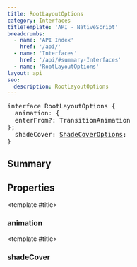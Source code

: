 ```yaml
---
title: RootLayoutOptions
category: Interfaces
titleTemplate: 'API - NativeScript'
breadcrumbs:
  - name: 'API Index'
    href: '/api/'
  - name: 'Interfaces'
    href: '/api/#summary-Interfaces'
  - name: 'RootLayoutOptions'
layout: api
seo:
  description: RootLayoutOptions
---
```


<!-- This page is auto generated, do not edit manually. -->
<!-- Run "yarn generate:api-docs" to regenerate -->

<script setup lang="ts">
  import { provide } from "vue";
  import API_DATA from "./RootLayoutOptions.data.json";
  
  provide('API_DATA', API_DATA);
</script>

<APIRefHierarchy v-once />

<pre class="not-prose [&_a]:text-blue-400 [&_a]:no-underline">interface RootLayoutOptions {
  animation: {
  enterFrom?: TransitionAnimation
};
  shadeCover: <a href="/api/interface/ShadeCoverOptions">ShadeCoverOptions</a>;
}</pre>

## <Heading ignore>Summary</Heading>

<APIRefSummary v-once />

## Properties

<div class="isOptional">

<APIRef for="38526" v-once>

<template #title>

### animation

</template>

</APIRef>

</div>

<div class="isOptional">

<APIRef for="38525" v-once>

<template #title>

### shadeCover

</template>

</APIRef>

</div>
